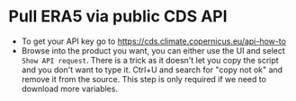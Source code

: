 # Pull ERA5 via public CDS API

- To get your API key go to https://cds.climate.copernicus.eu/api-how-to
- Browse into the product you want, you can either use the UI and select `Show API request`. There is a trick as it doesn't let you copy the script and you don't want to type it. Ctrl+U and search for "copy not ok" and remove it from the source. This step is only required if we need to download more variables.